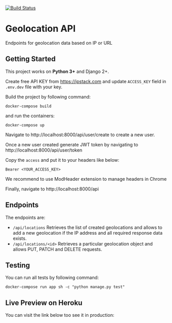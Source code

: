 [![Build Status](https://travis-ci.com/raszidzie/geolocation-api.svg?branch=main)](https://travis-ci.com/raszidzie/geolocation-api)

# Geolocation API
Endpoints for geolocation data based on IP or URL

## Getting Started
This project works on **Python 3+** and Django 2+.

Create free API KEY from https://ipstack.com and update ```ACCESS_KEY``` field in ```.env.dev``` file with your key.

Build the project by following command:

```
docker-compose build
````

and run the containers:

```
docker-compose up
```

Navigate to http://localhost:8000/api/user/create to create a new user.

Once a new user created generate JWT token by navigating to http://localhost:8000/api/user/token

Copy the ```access``` and put it to your headers like below:

``` Bearer <YOUR_ACCESS_KEY> ```

We recommend to use ModHeader extension to manage headers in Chrome

Finally, navigate to http://localhost:8000/api

## Endpoints
The endpoints are:
* ```/api/locations```
Retrieves the list of created geolocations and allows to add a new geolocation if the IP address and all required response data exists.
* ```/api/locations/<id>```
Retrieves a particular geolocation object and allows PUT, PATCH and DELETE requests.

## Testing
You can run all tests by following command:

```docker-compose run app sh -c "python manage.py test"```

## Live Preview on Heroku
You can visit the link below too see it in production:
